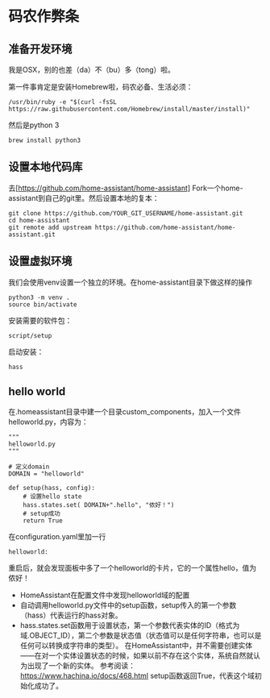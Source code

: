 # 码农作弊条

## 准备开发环境

我是OSX，别的也差（da）不（bu）多（tong）啦。

第一件事肯定是安装Homebrew啦，码农必备、生活必须：

```
/usr/bin/ruby -e "$(curl -fsSL https://raw.githubusercontent.com/Homebrew/install/master/install)"
```

然后是python 3

```
brew install python3
```

## 设置本地代码库

去[https://github.com/home-assistant/home-assistant] Fork一个home-assistant到自己的git里。然后设置本地的复本：

```
git clone https://github.com/YOUR_GIT_USERNAME/home-assistant.git
cd home-assistant
git remote add upstream https://github.com/home-assistant/home-assistant.git
```

## 设置虚拟环境

我们会使用venv设置一个独立的环境。在home-assistant目录下做这样的操作

```
python3 -m venv .
source bin/activate
```

安装需要的软件包：

```
script/setup
```

启动安装：

```
hass
```

## hello world

在.homeassistant目录中建一个目录custom_components，加入一个文件helloworld.py，内容为：

```
"""
helloworld.py
"""

# 定义domain
DOMAIN = "helloworld"

def setup(hass, config):
    # 设置hello state
    hass.states.set( DOMAIN+".hello", "侬好！")
    # setup成功
    return True
```

在configuration.yaml里加一行

```
helloworld:
```

重启后，就会发现面板中多了一个helloworld的卡片，它的一个属性hello，值为侬好！

* HomeAssistant在配置文件中发现helloworld域的配置
* 自动调用helloworld.py文件中的setup函数，setup传入的第一个参数（hass）代表运行的hass对象。
* hass.states.set函数用于设置状态，第一个参数代表实体的ID（格式为域.OBJECT_ID），第二个参数是状态值（状态值可以是任何字符串，也可以是任何可以转换成字符串的类型）。
在HomeAssistant中，并不需要创建实体——在对一个实体设置状态的时候，如果以前不存在这个实体，系统自然就认为出现了一个新的实体。 参考阅读：https://www.hachina.io/docs/468.html
setup函数返回True，代表这个域初始化成功了。
